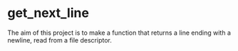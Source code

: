 # get_next_line

The aim of this project is to make a function that returns a line
ending with a newline, read from a file descriptor.
